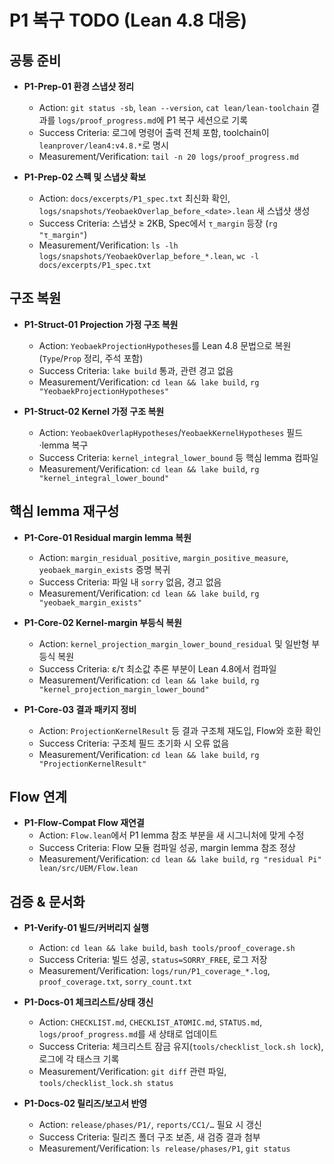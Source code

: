 # P1 복구 TODO (Lean 4.8 대응)

## 공통 준비
- **P1-Prep-01 환경 스냅샷 정리**
  - Action: `git status -sb`, `lean --version`, `cat lean/lean-toolchain` 결과를 `logs/proof_progress.md`에 P1 복구 세션으로 기록
  - Success Criteria: 로그에 명령어 출력 전체 포함, toolchain이 `leanprover/lean4:v4.8.*`로 명시
  - Measurement/Verification: `tail -n 20 logs/proof_progress.md`

- **P1-Prep-02 스펙 및 스냅샷 확보**
  - Action: `docs/excerpts/P1_spec.txt` 최신화 확인, `logs/snapshots/YeobaekOverlap_before_<date>.lean` 새 스냅샷 생성
  - Success Criteria: 스냅샷 ≥ 2KB, Spec에서 `τ_margin` 등장 (`rg "τ_margin"`)
  - Measurement/Verification: `ls -lh logs/snapshots/YeobaekOverlap_before_*.lean`, `wc -l docs/excerpts/P1_spec.txt`

## 구조 복원
- **P1-Struct-01 Projection 가정 구조 복원**
  - Action: `YeobaekProjectionHypotheses`를 Lean 4.8 문법으로 복원 (`Type`/`Prop` 정리, 주석 포함)
  - Success Criteria: `lake build` 통과, 관련 경고 없음
  - Measurement/Verification: `cd lean && lake build`, `rg "YeobaekProjectionHypotheses"`

- **P1-Struct-02 Kernel 가정 구조 복원**
  - Action: `YeobaekOverlapHypotheses`/`YeobaekKernelHypotheses` 필드·lemma 복구
  - Success Criteria: `kernel_integral_lower_bound` 등 핵심 lemma 컴파일
  - Measurement/Verification: `cd lean && lake build`, `rg "kernel_integral_lower_bound"`

## 핵심 lemma 재구성
- **P1-Core-01 Residual margin lemma 복원**
  - Action: `margin_residual_positive`, `margin_positive_measure`, `yeobaek_margin_exists` 증명 복귀
  - Success Criteria: 파일 내 `sorry` 없음, 경고 없음
  - Measurement/Verification: `cd lean && lake build`, `rg "yeobaek_margin_exists"`

- **P1-Core-02 Kernel-margin 부등식 복원**
  - Action: `kernel_projection_margin_lower_bound_residual` 및 일반형 부등식 복원
  - Success Criteria: ε/τ 최소값 추론 부분이 Lean 4.8에서 컴파일
  - Measurement/Verification: `cd lean && lake build`, `rg "kernel_projection_margin_lower_bound"`

- **P1-Core-03 결과 패키지 정비**
  - Action: `ProjectionKernelResult` 등 결과 구조체 재도입, Flow와 호환 확인
  - Success Criteria: 구조체 필드 초기화 시 오류 없음
  - Measurement/Verification: `cd lean && lake build`, `rg "ProjectionKernelResult"`

## Flow 연계
- **P1-Flow-Compat Flow 재연결**
  - Action: `Flow.lean`에서 P1 lemma 참조 부분을 새 시그니처에 맞게 수정
  - Success Criteria: Flow 모듈 컴파일 성공, margin lemma 참조 정상
  - Measurement/Verification: `cd lean && lake build`, `rg "residual Pi" lean/src/UEM/Flow.lean`

## 검증 & 문서화
- **P1-Verify-01 빌드/커버리지 실행**
  - Action: `cd lean && lake build`, `bash tools/proof_coverage.sh`
  - Success Criteria: 빌드 성공, `status=SORRY_FREE`, 로그 저장
  - Measurement/Verification: `logs/run/P1_coverage_*.log`, `proof_coverage.txt`, `sorry_count.txt`

- **P1-Docs-01 체크리스트/상태 갱신**
  - Action: `CHECKLIST.md`, `CHECKLIST_ATOMIC.md`, `STATUS.md`, `logs/proof_progress.md`를 새 상태로 업데이트
  - Success Criteria: 체크리스트 잠금 유지(`tools/checklist_lock.sh lock`), 로그에 각 태스크 기록
  - Measurement/Verification: `git diff` 관련 파일, `tools/checklist_lock.sh status`

- **P1-Docs-02 릴리즈/보고서 반영**
  - Action: `release/phases/P1/`, `reports/CC1/…` 필요 시 갱신
  - Success Criteria: 릴리즈 폴더 구조 보존, 새 검증 결과 첨부
  - Measurement/Verification: `ls release/phases/P1`, `git status`

